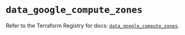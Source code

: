 # `data_google_compute_zones`

Refer to the Terraform Registry for docs: [`data_google_compute_zones`](https://registry.terraform.io/providers/hashicorp/google/6.17.0/docs/data-sources/compute_zones).
